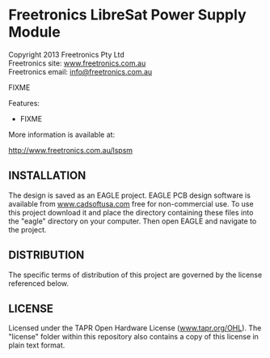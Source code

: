 Freetronics LibreSat Power Supply Module
========================================
Copyright 2013 Freetronics Pty Ltd  
Freetronics site:  www.freetronics.com.au  
Freetronics email: info@freetronics.com.au  

FIXME

Features:

 * FIXME

More information is available at:

  http://www.freetronics.com.au/lspsm


INSTALLATION
------------
The design is saved as an EAGLE project. EAGLE PCB design software is
available from www.cadsoftusa.com free for non-commercial use. To use
this project download it and place the directory containing these files
into the "eagle" directory on your computer. Then open EAGLE and
navigate to the project.


DISTRIBUTION
------------
The specific terms of distribution of this project are governed by the
license referenced below.


LICENSE
-------
Licensed under the TAPR Open Hardware License (www.tapr.org/OHL).
The "license" folder within this repository also contains a copy of
this license in plain text format.
